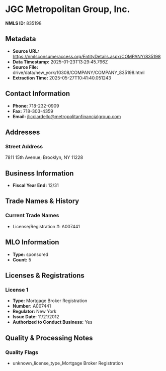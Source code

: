 # JGC Metropolitan Group, Inc.

**NMLS ID:** 835198

## Metadata
- **Source URL:** https://nmlsconsumeraccess.org/EntityDetails.aspx/COMPANY/835198
- **Data Timestamp:** 2025-01-23T13:29:45.796Z
- **Source File:** drive/data/new_york/10308/COMPANY/COMPANY_835198.html
- **Extraction Time:** 2025-05-27T10:41:40.051243

## Contact Information
- **Phone:** 718-232-0909
- **Fax:** 718-303-4359
- **Email:** jlicciardello@metropolitanfinancialgroup.com

## Addresses
### Street Address
7811 15th Avenue; Brooklyn, NY 11228

## Business Information
- **Fiscal Year End:** 12/31

## Trade Names & History
### Current Trade Names
- License/Registration #: A007441

## MLO Information
- **Type:** sponsored
- **Count:** 5

## Licenses & Registrations

### License 1
- **Type:** Mortgage Broker Registration
- **Number:** A007441
- **Regulator:** New York
- **Issue Date:** 11/21/2012
- **Authorized to Conduct Business:** Yes

## Quality & Processing Notes
### Quality Flags
- unknown_license_type_Mortgage Broker Registration

